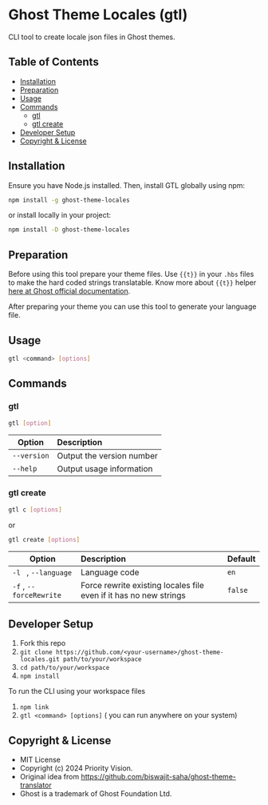 # Ghost Theme Locales (gtl) <!-- omit in toc -->

CLI tool to create locale json files in Ghost themes.

## Table of Contents <!-- omit in toc -->

- [Installation](#installation)
- [Preparation](#preparation)
- [Usage](#usage)
- [Commands](#commands)
	- [gtl](#gtl)
	- [gtl create](#gtl-create)
- [Developer Setup](#developer-setup)
- [Copyright \& License](#copyright--license)

## Installation

Ensure you have Node.js installed. Then, install GTL globally using npm:

```bash
npm install -g ghost-theme-locales
```

or install locally in your project:

```bash
npm install -D ghost-theme-locales
```

## Preparation

Before using this tool prepare your theme files. Use `{{t}}` in your `.hbs` files to make the hard coded strings translatable. Know more about `{{t}}` helper [here at Ghost official documentation](https://ghost.org/docs/api/v3/handlebars-themes/helpers/translate/).

After preparing your theme you can use this tool to generate your language file.

## Usage

```bash
gtl <command> [options]
```

## Commands

### gtl

```bash
gtl [option]
```

| Option            | Description                                                  |
| ----------------- | :----------------------------------------------------------- |
| `--version` | Output the version number |
| `--help`    | Output usage information  |

### gtl create

```bash
gtl c [options]
```

or

```bash
gtl create [options]
```

| Option            | Description                                                  | Default |
| ----------------- | :----------------------------------------------------------- | :------ |
| `-l ` , `--language`    | Language code | `en` |
| `-f` , `--forceRewrite`    | Force rewrite existing locales file even if it has no new strings | `false` |

## Developer Setup

1. Fork this repo
2. `git clone https://github.com/<your-username>/ghost-theme-locales.git path/to/your/workspace`
3. `cd path/to/your/workspace`
4. `npm install`

To run the CLI using your workspace files

1. `npm link`
2. `gtl <command> [options]` ( you can run anywhere on your system)

## Copyright & License

- MIT License
- Copyright (c) 2024 Priority Vision.
- Original idea from <https://github.com/biswajit-saha/ghost-theme-translator>
- Ghost is a trademark of Ghost Foundation Ltd.
